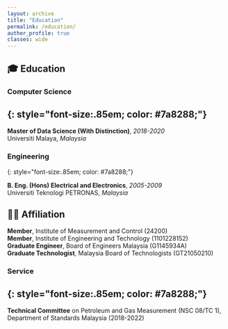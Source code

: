 ```yaml
---
layout: archive
title: "Education"
permalink: /education/
author_profile: true
classes: wide
---
```


## 🎓 Education
### Computer Science
{: style="font-size:.85em; color: #7a8288;"}
---
**Master of Data Science (With Distinction)**, *2018-2020*  
Universiti Malaya, *Malaysia*

### Engineering
{: style="font-size:.85em; color: #7a8288;"}  

**B. Eng. (Hons) Electrical and Electronics**, *2005-2009*  
Universiti Teknologi PETRONAS, *Malaysia*


## 🤝🏻 Affiliation
**Member**, Institute of Measurement and Control (24200)  
**Member**, Institute of Engineering and Technology (1101228152)  
**Graduate Engineer**, Board of Engineers Malaysia (G1145934A)  
**Graduate Technologist**, Malaysia Board of Technologists (GT21050210)

### Service
{: style="font-size:.85em; color: #7a8288;"}
---
**Technical Committee** on Petroleum and Gas Measurement (NSC 08/TC 1), Department of Standards Malaysia (2018-2022)
